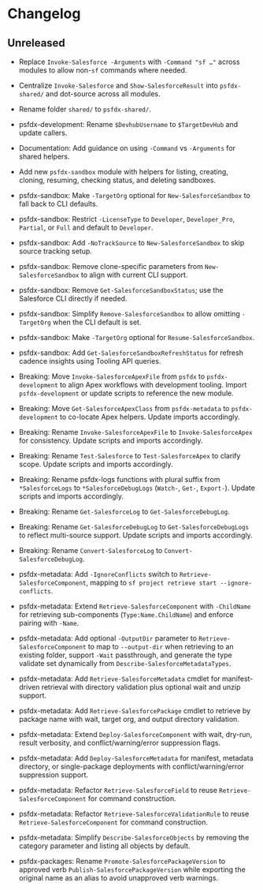 # Changelog

## Unreleased

- Replace `Invoke-Salesforce -Arguments` with `-Command "sf …"` across modules to allow non-`sf` commands where needed.
- Centralize `Invoke-Salesforce` and `Show-SalesforceResult` into `psfdx-shared/` and dot-source across all modules.
- Rename folder `shared/` to `psfdx-shared/`.
- psfdx-development: Rename `$DevhubUsername` to `$TargetDevHub` and update callers.
- Documentation: Add guidance on using `-Command` vs `-Arguments` for shared helpers.
- Add new `psfdx-sandbox` module with helpers for listing, creating, cloning, resuming, checking status, and deleting sandboxes.
- psfdx-sandbox: Make `-TargetOrg` optional for `New-SalesforceSandbox` to fall back to CLI defaults.
- psfdx-sandbox: Restrict `-LicenseType` to `Developer`, `Developer_Pro`, `Partial`, or `Full` and default to `Developer`.
- psfdx-sandbox: Add `-NoTrackSource` to `New-SalesforceSandbox` to skip source tracking setup.
- psfdx-sandbox: Remove clone-specific parameters from `New-SalesforceSandbox` to align with current CLI support.
- psfdx-sandbox: Remove `Get-SalesforceSandboxStatus`; use the Salesforce CLI directly if needed.
- psfdx-sandbox: Simplify `Remove-SalesforceSandbox` to allow omitting `-TargetOrg` when the CLI default is set.
- psfdx-sandbox: Make `-TargetOrg` optional for `Resume-SalesforceSandbox`.
- psfdx-sandbox: Add `Get-SalesforceSandboxRefreshStatus` for refresh cadence insights using Tooling API queries.

 - Breaking: Move `Invoke-SalesforceApexFile` from `psfdx` to `psfdx-development` to align Apex workflows with development tooling. Import `psfdx-development` or update scripts to reference the new module.
 - Breaking: Move `Get-SalesforceApexClass` from `psfdx-metadata` to `psfdx-development` to co-locate Apex helpers. Update imports accordingly.
 - Breaking: Rename `Invoke-SalesforceApexFile` to `Invoke-SalesforceApex` for consistency. Update scripts and imports accordingly.
 - Breaking: Rename `Test-Salesforce` to `Test-SalesforceApex` to clarify scope. Update scripts and imports accordingly.
- Breaking: Rename psfdx-logs functions with plural suffix from `*SalesforceLogs` to `*SalesforceDebugLogs` (`Watch-`, `Get-`, `Export-`). Update scripts and imports accordingly.
- Breaking: Rename `Get-SalesforceLog` to `Get-SalesforceDebugLog`.
- Breaking: Rename `Get-SalesforceDebugLog` to `Get-SalesforceDebugLogs` to reflect multi-source support. Update scripts and imports accordingly.
 - Breaking: Rename `Convert-SalesforceLog` to `Convert-SalesforceDebugLog`.
- psfdx-metadata: Add `-IgnoreConflicts` switch to `Retrieve-SalesforceComponent`, mapping to `sf project retrieve start --ignore-conflicts`.
- psfdx-metadata: Extend `Retrieve-SalesforceComponent` with `-ChildName` for retrieving sub-components (`Type:Name.ChildName`) and enforce pairing with `-Name`.
- psfdx-metadata: Add optional `-OutputDir` parameter to `Retrieve-SalesforceComponent` to map to `--output-dir` when retrieving to an existing folder, support `-Wait` passthrough, and generate the type validate set dynamically from `Describe-SalesforceMetadataTypes`.
- psfdx-metadata: Add `Retrieve-SalesforceMetadata` cmdlet for manifest-driven retrieval with directory validation plus optional wait and unzip support.
- psfdx-metadata: Add `Retrieve-SalesforcePackage` cmdlet to retrieve by package name with wait, target org, and output directory validation.
- psfdx-metadata: Extend `Deploy-SalesforceComponent` with wait, dry-run, result verbosity, and conflict/warning/error suppression flags.
- psfdx-metadata: Add `Deploy-SalesforceMetadata` for manifest, metadata directory, or single-package deployments with conflict/warning/error suppression support.
- psfdx-metadata: Refactor `Retrieve-SalesforceField` to reuse `Retrieve-SalesforceComponent` for command construction.
- psfdx-metadata: Refactor `Retrieve-SalesforceValidationRule` to reuse `Retrieve-SalesforceComponent` for command construction.
- psfdx-metadata: Simplify `Describe-SalesforceObjects` by removing the category parameter and listing all objects by default.
- psfdx-packages: Rename `Promote-SalesforcePackageVersion` to approved verb `Publish-SalesforcePackageVersion` while exporting the original name as an alias to avoid unapproved verb warnings.
